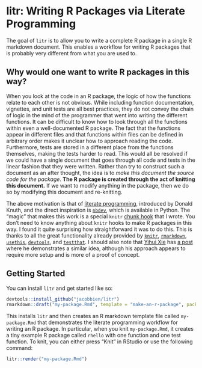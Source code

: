 
<!-- README.md is generated from README.Rmd. Please edit that file -->

# litr: Writing R Packages via Literate Programming

<!-- badges: start -->
<!-- badges: end -->

The goal of `litr` is to allow you to write a complete R package in a
single R markdown document. This enables a workflow for writing R
packages that is probably very different from what you are used to.

## Why would one want to write R packages in this way?

When you look at the code in an R package, the logic of how the
functions relate to each other is not obvious. While including function
documentation, vignettes, and unit tests are all best practices, they do
not convey the chain of logic in the mind of the programmer that went
into writing the different functions. It can be difficult to know how to
look through all the functions within even a well-documented R package.
The fact that the functions appear in different files and that functions
within files can be defined in arbitrary order makes it unclear how to
approach reading the code. Furthermore, tests are stored in a different
place from the functions themselves, making the tests harder to read.
This would all be resolved if we could have a single document that goes
through all code and tests in the linear fashion that they were written.
Rather than try to construct such a document as an after thought, the
idea is to *make this document the source code for the package*. **The R
package is created through the act of knitting this document.** If we
want to modify anything in the package, then we do so by modifying this
document and re-knitting.

The above motivation is that of [literate
programming](https://en.wikipedia.org/wiki/Literate_programming),
introduced by Donald Knuth, and the direct inspiration is
[`nbdev`](https://nbdev.fast.ai/), which is available in Python. The
“magic” that makes this work is a special `knitr` [chunk
hook](https://yihui.org/knitr/hooks/) that I wrote. You don’t need to
know anything about `knitr` hooks to make R packages in this way. I
found it quite surprising how straightforward it was to do this. This is
thanks to all the great functionality already provided by
[`knitr`](https://yihui.org/knitr/),
[`rmarkdown`](https://rmarkdown.rstudio.com/docs/index.html),
[`usethis`](https://usethis.r-lib.org/),
[`devtools`](https://devtools.r-lib.org/), and
[`testthat`](https://testthat.r-lib.org/). I should also note that
[Yihui Xie](https://yihui.org/en/) has [a post](https://yihui.org/rlp/)
where he demonstrates a similar idea, although his approach appears to
require more setup and is more of a proof of concept.

## Getting Started

You can install `litr` and get started like so:

``` r
devtools::install_github("jacobbien/litr")
rmarkdown::draft("my-package.Rmd", template = "make-an-r-package", package = "litr")
```

This installs `litr` and then creates an R markdown template file called
`my-package.Rmd` that demonstrates the literate programming workflow for
writing an R package. In particular, when you knit `my-package.Rmd`, it
creates a tiny example R package called `rhello` with one function and
one test function. To knit, you can either press “Knit” in RStudio or
use the following command:

``` r
litr::render("my-package.Rmd")
```
